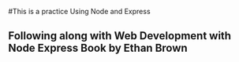 #This is a practice Using Node and Express

## Following along with Web Development with Node Express Book by Ethan Brown
